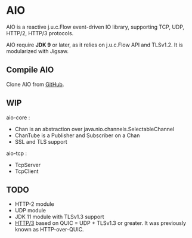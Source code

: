 # AIO
AIO is a reactive j.u.c.Flow event-driven IO library, supporting TCP, UDP, HTTP/2, HTTP/3 protocols.

AIO require **JDK 9** or later, as it relies on j.u.c.Flow API and TLSv1.2. It is modularized with Jigsaw.

## Compile AIO
Clone AIO from [GitHub](https://github.com/pull-vert/aio).

## WIP
aio-core :
* Chan is an abstraction over java.nio.channels.SelectableChannel
* ChanTube is a Publisher and Subscriber on a Chan
* SSL and TLS support

aio-tcp :
* TcpServer
* TcpClient

## TODO
* HTTP-2 module
* UDP module
* JDK 11 module with TLSv1.3 support
* [HTTP/3](https://quicwg.org/base-drafts/draft-ietf-quic-http.html) based on QUIC = UDP + TLSv1.3 or greater. It was previously known as HTTP-over-QUIC.
